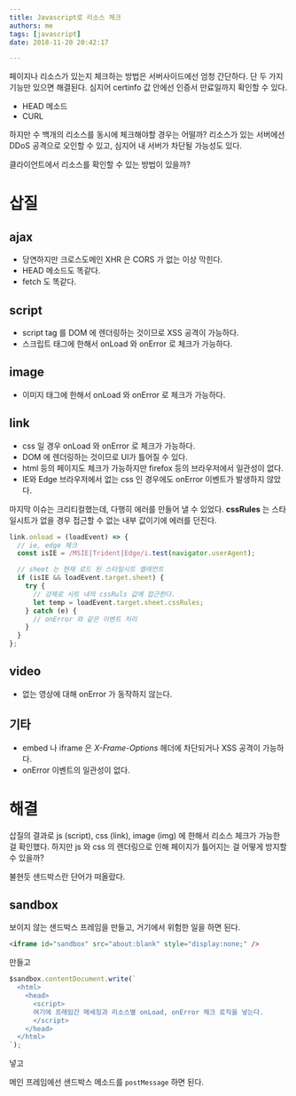 ```yaml
---
title: Javascript로 리소스 체크
authors: me
tags: [javascript]
date: 2018-11-20 20:42:17

---
```


페이지나 리소스가 있는지 체크하는 방법은 서버사이드에선 엄청 간단하다.
단 두 가지 기능만 있으면 해결된다. 심지어 certinfo 값 안에선 인증서 만료일까지 확인할 수 있다.

- HEAD 메소드
- CURL

하지만 수 백개의 리소스를 동시에 체크해야할 경우는 어떨까?
리소스가 있는 서버에선 DDoS 공격으로 오인할 수 있고, 심지어 내 서버가 차단될 가능성도 있다.

클라이언트에서 리소스를 확인할 수 있는 방법이 있을까?

# 삽질

## ajax

- 당연하지만 크로스도메인 XHR 은 CORS 가 없는 이상 막힌다.
- HEAD 메소드도 똑같다.
- fetch 도 똑같다.

## script

- script tag 를 DOM 에 렌더링하는 것이므로 XSS 공격이 가능하다.
- 스크립트 태그에 한해서 onLoad 와 onError 로 체크가 가능하다.

## image

- 이미지 태그에 한해서 onLoad 와 onError 로 체크가 가능하다.

## link

- css 일 경우 onLoad 와 onError 로 체크가 가능하다.
- DOM 에 렌더링하는 것이므로 UI가 틀어질 수 있다.
- html 등의 페이지도 체크가 가능하지만 firefox 등의 브라우저에서 일관성이 없다.
- IE와 Edge 브라우저에서 없는 css 인 경우에도 onError 이벤트가 발생하지 않았다.

마지막 이슈는 크리티컬했는데, 다행히 에러를 만들어 낼 수 있었다.
**cssRules** 는 스타일시트가 없을 경우 접근할 수 없는 내부 값이기에 에러를 던진다.

```js
link.onload = (loadEvent) => {
  // ie, edge 체크
  const isIE = /MSIE|Trident|Edge/i.test(navigator.userAgent);

  // sheet 는 현재 로드 된 스타일시트 엘레먼트
  if (isIE && loadEvent.target.sheet) {
    try {
      // 강제로 시트 내의 cssRuls 값에 접근한다.
      let temp = loadEvent.target.sheet.cssRules;
    } catch (e) {
      // onError 와 같은 이벤트 처리
    }
  }
};
```

## video

- 없는 영상에 대해 onError 가 동작하지 않는다.

## 기타

- embed 나 iframe 은 _X-Frame-Options_ 헤더에 차단되거나 XSS 공격이 가능하다.
- onError 이벤트의 일관성이 없다.

# 해결

삽질의 결과로 js (script), css (link), image (img) 에 한해서 리소스 체크가 가능한 걸 확인했다.
하지만 js 와 css 의 렌더링으로 인해 페이지가 틀어지는 걸 어떻게 방지할 수 있을까?

불현듯 샌드박스란 단어가 떠올랐다.

## sandbox

보이지 않는 샌드박스 프레임을 만들고, 거기에서 위험한 일을 하면 된다.

```html
<iframe id="sandbox" src="about:blank" style="display:none;" />
```

만들고

```js
$sandbox.contentDocument.write(`
  <html>
    <head>
      <script>
      여기에 프레임간 메세징과 리소스별 onLoad, onError 체크 로직을 넣는다.
      </script>
    </head>
  </html>
`);
```

넣고

메인 프레임에선 샌드박스 메소드를 `postMessage` 하면 된다.
